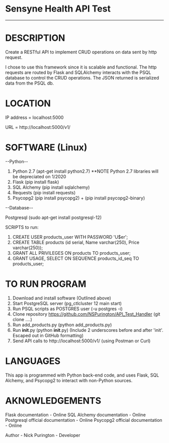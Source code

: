 # Sensyne Health API Test

________________________________________________________________________________________________________________________________________

# DESCRIPTION

Create a RESTful API to implement CRUD operations on data sent by http request. 

I chose to use this framework since it is scalable and functional.  The http requests are routed by Flask and SQLAlchemy interacts with the PSQL database to control the CRUD operations.  The JSON returned is serialized data from the PSQL db.

# LOCATION

IP address = localhost:5000

URL = http://localhost:5000/v1/

# SOFTWARE (Linux)

--Python--

1. Python 2.7 (apt-get install python2.7) **NOTE Python 2.7 libraries will be depreciated on 1/2020
2. Flask (pip install flask)
3. SQL Alchemy (pip install sqlalchemy)
4. Requests (pip install requests)
5. Psycopg2 (pip install psycopg2) + (pip install psycopg2-binary)

--Database--

Postgresql (sudo apt-get install postgresql-12)

SCRIPTS to run:

1. CREATE USER products_user WITH PASSWORD 'U$er';
2. CREATE TABLE products (id serial, Name varchar(250), Price varchar(250));
3. GRANT ALL PRIVILEGES ON products TO products_user;
4. GRANT USAGE, SELECT ON SEQUENCE products_id_seq TO products_user;

# TO RUN PROGRAM

1. Download and install software (Outlined above)
2. Start PostgreSQL server (pg_ctlcluster 12 main start)
3. Run PSQL scripts as POSTGRES user (-u postgres -i)
4. Clone repository https://github.com/NSPurington/API_Test_Handler (git clone ....)
5. Run add_products.py (python add_products.py)
6. Run __init__.py (python __init__.py) (Include 2 underscores before and after 'init'.  Escaped out in GitHub formatting)
7. Send API calls to http://localhost:5000/v1/ (using Postman or Curl)

# LANGUAGES

This app is programmed with Python back-end code, and uses Flask, SQL Alchemy, and Psycopg2 to interact with non-Python sources.


# AKNOWLEDGEMENTS

 Flask documentation - Online
 SQL Alchemy documentation - Online
 Postgresql official documentation - Online
 Psycopg2 official documentation - Online

Author - Nick Purington - Developer
